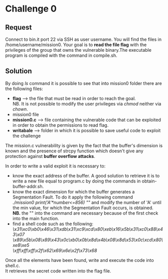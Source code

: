 <h1>Challenge 0</h1>
<h2>Request</h2>
Connect to bin.it port 22 via SSH as user username. You will find the files in /home/username/mission0. 
Your goal is to <strong>read the file flag</strong> with the privileges of the group that owns the vulnerable binary.The executable program is compiled with the command in compile.sh.

<h2>Solution</h2>
By doing <em>ls</em> command it is possible to see that into mission0 folder 
there are the following files:
<ul>
  <li> <strong>flag</strong> --> the file that must be read in order to reach the goal. <br> NB. It is not possible to modify the user     privileges via <em>chmod</em> neither via <em>chown</em>.</li>
  <li> mission0 file </li>
  <li> <strong>mission0.c</strong> --> file containing the vulnerable code that can be exploited in order to obtain the permissions to     read flag.</li>
  <li> <strong>writabale</strong> --> folder in which it is possible to save useful code to exploit the challenge</li>
</ul>

The mission.c vulnerability is given by the fact that the buffer's dimension is known and the presence of strcpy function which doesn't give any protection against <strong>buffer overflow attacks</strong>.

In order to write a valid exploit it is necessary to:
<ul>
  <li>know the exact address of the buffer. A good solution to retrieve it is to write a new file equal to program.c by doing the         commands in obtain-buffer-addr.sh.</li>
  <li>know the exact dimension for which the buffer generates a Segmentation Fault. To do it apply the following command<br>
  <em>./mission0 print('A'*number<=856) ""</em> and modify the number of 'A' until the min value, for which the Segmentation Fault         occurs, is obtained.<br>
  <strong>NB.</strong> the "" into the command are necessary because of the first check into the main function.</li> 
  <li>find a shell code such as the following:<br>
  <em>\x31\xc0\xb0\x46\x31\xdb\x31\xc9\xcd\x80\xeb\x16\x5b\x31\xc0\x88\x43\x07 <br>
  \x89\x5b\x08\x89\x43\x0c\xb0\x0b\x8d\x4b\x08\x8d\x53\x0c\xcd\x80\xe8\xe5 <br>
  \xff\xff\xff\x2f\x62\x69\x6e\x2f\x73\x68</em></li>
</ul>

Once all the elements have been found, write and execute the code into shell.c.<br>
It retrieves the secret code written into the flag file.


</ul>


